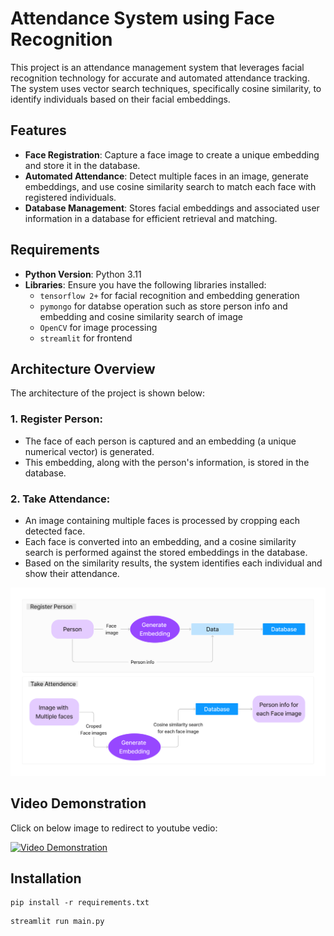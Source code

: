 # Attendance System using Face Recognition

This project is an attendance management system that leverages facial recognition technology for accurate and automated attendance tracking. The system uses vector search techniques, specifically cosine similarity, to identify individuals based on their facial embeddings.

## Features

- **Face Registration**: Capture a face image to create a unique embedding and store it in the database.
- **Automated Attendance**: Detect multiple faces in an image, generate embeddings, and use cosine similarity search to match each face with registered individuals.
- **Database Management**: Stores facial embeddings and associated user information in a database for efficient retrieval and matching.
  
## Requirements

- **Python Version**: Python 3.11
- **Libraries**: Ensure you have the following libraries installed:
  - `tensorflow 2+` for facial recognition and embedding generation
  - `pymongo` for databse operation such as store person info and embedding and cosine similarity search of image 
  - `OpenCV` for image processing
  - `streamlit` for frontend

## Architecture Overview

The architecture of the project is shown below:

### 1. **Register Person**:
   - The face of each person is captured and an embedding (a unique numerical vector) is generated.
   - This embedding, along with the person's information, is stored in the database.

### 2. **Take Attendance**:
   - An image containing multiple faces is processed by cropping each detected face.
   - Each face is converted into an embedding, and a cosine similarity search is performed against the stored embeddings in the database.
   - Based on the similarity results, the system identifies each individual and show their attendance.

![Project Architecture](images/Architeture.jpg)

## Video Demonstration

Click on below image to redirect to youtube vedio:

[![Video Demonstration](https://img.youtube.com/vi/hhsgVJLCsDw/0.jpg)](https://youtu.be/hhsgVJLCsDw)


## Installation

```
pip install -r requirements.txt
```

```
streamlit run main.py
```